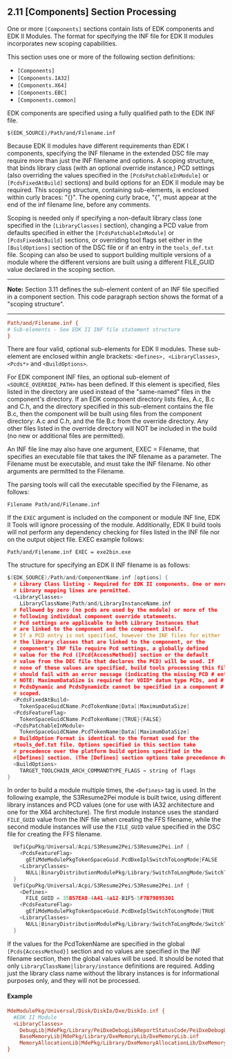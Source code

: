 <!--- @file
  2.11 [Components] Section Processing

  Copyright (c) 2006-2018, Intel Corporation. All rights reserved.<BR>

  Redistribution and use in source (original document form) and 'compiled'
  forms (converted to PDF, epub, HTML and other formats) with or without
  modification, are permitted provided that the following conditions are met:

  1) Redistributions of source code (original document form) must retain the
     above copyright notice, this list of conditions and the following
     disclaimer as the first lines of this file unmodified.

  2) Redistributions in compiled form (transformed to other DTDs, converted to
     PDF, epub, HTML and other formats) must reproduce the above copyright
     notice, this list of conditions and the following disclaimer in the
     documentation and/or other materials provided with the distribution.

  THIS DOCUMENTATION IS PROVIDED BY TIANOCORE PROJECT "AS IS" AND ANY EXPRESS OR
  IMPLIED WARRANTIES, INCLUDING, BUT NOT LIMITED TO, THE IMPLIED WARRANTIES OF
  MERCHANTABILITY AND FITNESS FOR A PARTICULAR PURPOSE ARE DISCLAIMED. IN NO
  EVENT SHALL TIANOCORE PROJECT  BE LIABLE FOR ANY DIRECT, INDIRECT, INCIDENTAL,
  SPECIAL, EXEMPLARY, OR CONSEQUENTIAL DAMAGES (INCLUDING, BUT NOT LIMITED TO,
  PROCUREMENT OF SUBSTITUTE GOODS OR SERVICES; LOSS OF USE, DATA, OR PROFITS;
  OR BUSINESS INTERRUPTION) HOWEVER CAUSED AND ON ANY THEORY OF LIABILITY,
  WHETHER IN CONTRACT, STRICT LIABILITY, OR TORT (INCLUDING NEGLIGENCE OR
  OTHERWISE) ARISING IN ANY WAY OUT OF THE USE OF THIS DOCUMENTATION, EVEN IF
  ADVISED OF THE POSSIBILITY OF SUCH DAMAGE.

-->

## 2.11 [Components] Section Processing

One or more `[Components]` sections contain lists of EDK components and EDK II
Modules. The format for specifying the INF file for EDK II modules incorporates
new scoping capabilities.

This section uses one or more of the following section definitions:

* `[Components]`
* `[Components.IA32]`
* `[Components.X64]`
* `[Components.EBC]`
* `[Components.common]`

EDK components are specified using a fully qualified path to the EDK INF file.

`$(EDK_SOURCE)/Path/and/Filename.inf`

Because EDK II modules have different requirements than EDK I components,
specifying the INF filename in the extended DSC file may require more than just
the INF filename and options. A scoping structure, that binds library class
(with an optional override instance,) PCD settings (also overriding the values
specified in the `[PcdsPatchableInModule]` or `[PcdsFixedAtBuild]` sections)
and build options for an EDK II module may be required. This scoping structure,
containing sub-elements, is enclosed within curly braces: "{}". The opening
curly brace, "{", must appear at the end of the inf filename line, before any
comments.

Scoping is needed only if specifying a non-default library class (one specified
in the `[LibraryClasses]` section), changing a PCD value from defaults specified
in either the `[PcdsPatchableInModule]` or `[PcdsFixedAtBuild]` sections, or
overriding tool flags set either in the `[BuildOptions]` section of the DSC file
or if an entry in the `tools_def.txt` file. Scoping can also be used to support
building multiple versions of a module where the different versions are built
using a different FILE_GUID value declared in the scoping section.

**********
**Note:** Section 3.11 defines the sub-element content of an INF file specified
in a component section. This code paragraph section shows the format of a
"scoping structure".
**********

```ini
Path/and/Filename.inf {
# Sub-elements - See EDK II INF file statement structure
}
```

There are four valid, optional sub-elements for EDK II modules. These
sub-element are enclosed within angle brackets: `<Defines>, <LibraryClasses>`,
`<Pcds*>` and `<BuildOptions>`.

For EDK component INF files, an optional sub-element of
`<SOURCE_OVERRIDE_PATH>` has been defined. If this element is specified, files
listed in the directory are used instead of the "same-named" files in the
component's directory. If an EDK component directory lists files, A.c, B.c and
C.h, and the directory specified in this sub-element contains the file B.c,
then the component will be built using files from the component directory: A.c
and C.h, and the file B.c from the override directory. Any other files listed
in the override directory will NOT be included in the build (no new or
additional files are permitted).

An INF file line may also have one argument, EXEC = Filename, that specifies
an executable file that takes the INF filename as a parameter. The Filename
must be executable, and must take the INF filename. No other arguments are
permitted to the Filename.

The parsing tools will call the executable specified by the Filename, as
follows:

`Filename Path/and/Filename.inf`

If the `EXEC` argument is included on the component or module INF line, EDK II
Tools will ignore processing of the module. Additionally, EDK II build tools
will not perform any dependency checking for files listed in the INF file nor
on the output object file. EXEC example follows:

`Path/and/Filename.inf EXEC = exe2bin.exe`

The structure for specifying an EDK II INF filename is as follows:

```c
$(EDK_SOURCE)/Path/and/ComponentName.inf [options] {
  # Library Class listing - Required for EDK II components. One or more
  # Library mapping lines are permitted.
  <LibraryClasses>
    LibraryClassName|Path/and/LibraryInstanceName.inf
  # Followed by zero (no pcds are used by the module) or more of the
  # following individual component override statements.
  # Pcd settings are applicable to both Library Instances that
  # are linked to the component and the component itself.
  # If a PCD entry is not specified, however the INF files for either
  # the library classes that are linked to the component, or the
  # component's INF file require Pcd settings, a globally defined
  # value for the Pcd ([Pcd{AccessMethod}] section or the default
  # value from the DEC file that declares the PCD) will be used. If
  # none of these values are specified, build tools processing this file
  # should fail with an error message (indicating the missing PCD # entry.)
  # NOTE: MaximumDataSize is required for VOID* datum type PCDs, and # should NOT be used for either the boolean or numeric datum types.
  # PcdsDynamic and PcdsDynamicEx cannot be specified in a component # scoped section as these values are platform scoped, not module
  # scoped.
  <PcdsFixedAtBuild>
    TokenSpaceGuidCName.PcdTokenName|Data[|MaximumDataSize]
  <PcdsFeatureFlag>
    TokenSpaceGuidCName.PcdTokenName|{TRUE}{FALSE}
  <PcdsPatchableInModule>
    TokenSpaceGuidCName.PcdTokenName|Data[|MaximumDataSize]
  # BuildOption Format is identical to the format used for the
  #tools_def.txt file. Options specified in this section take
  # precedence over the platform build options specified in the
  #[Defines] section. (The [Defines] section options take precedence #over options specified in the tools_def.txt file)
  <BuildOptions>
    TARGET_TOOLCHAIN_ARCH_COMMANDTYPE_FLAGS = string of flags
}
```

In order to build a module multiple times, the `<Defines>` tag is used. In the
following example, the S3Resume2Pei module is built twice, using different
library instances and PCD values (one for use with IA32 architecture and one
for the X64 architecture). The first module instance uses the standard
`FILE_GUID` value from the INF file when creating the FFS filename, while the
second module instances will use the `FILE_GUID` value specified in the DSC
file for creating the FFS filename.

```c
  UefiCpuPkg/Universal/Acpi/S3Resume2Pei/S3Resume2Pei.inf {
    <PcdsFeatureFlag>
      gEfiMdeModulePkgTokenSpaceGuid.PcdDxeIplSwitchToLongMode|FALSE
    <LibraryClasses>
      NULL|BinaryDistributionModulePkg/Library/SwitchToLongMode/SwitchToLongModeDisabledLib.inf
  }
  UefiCpuPkg/Universal/Acpi/S3Resume2Pei/S3Resume2Pei.inf {
    <Defines>
      FILE_GUID = 35B57EA0-4A41-4a12-B1F5-5F7B79095301
    <PcdsFeatureFlag>
      gEfiMdeModulePkgTokenSpaceGuid.PcdDxeIplSwitchToLongMode|TRUE
    <LibraryClasses>
      NULL|BinaryDistributionModulePkg/Library/SwitchToLongMode/SwitchToLongModeEnabledLib.inf
  }
```

If the values for the PcdTokenName are specified in the global
`[Pcds{AccessMethod}]` section and no values are specified in the INF filename
section, then the global values will be used. It should be noted that only
`LibraryClassName|library/instance` definitions are required. Adding just the
library class name without the library instances is for informational purposes
only, and they will not be processed.

#### Example

```ini
MdeModulePkg/Universal/Disk/DiskIo/Dxe/DiskIo.inf {
  #EDK II Module
  <LibraryClasses>
    DebugLib|MdePkg/Library/PeiDxeDebugLibReportStatusCode/PeiDxeDebugLibReportStatusCode.inf
    BaseMemoryLib|MdePkg/Library/DxeMemoryLib/DxeMemoryLib.inf
    MemoryAllocationLib|MdePkg/Library/DxeMemoryAllocationLib/DxeMemoryAllocationLib.inf
}
```
